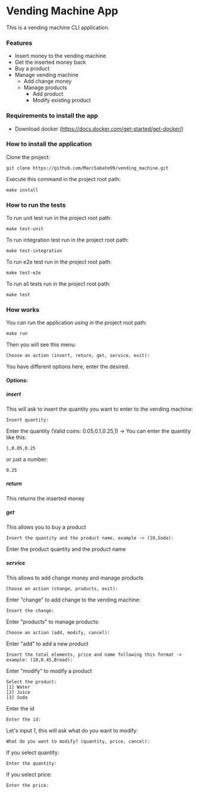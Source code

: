 # Vending Machine App
This is a vending machine CLI application.
### Features
* Insert money to the vending machine
* Get the inserted money back
* Buy a product
* Manage vending machine
  * Add change money
  * Manage products
    * Add product
    * Modify existing product
### Requirements to install the app
* Download docker (https://docs.docker.com/get-started/get-docker/)

### How to install the application
Clone the project:
```
git clone https://github.com/MarcSabate99/vending_machine.git
```
Execute this command in the project root path:
```
make install
```
### How to run the tests
To run unit test run in the project root path:
```
make test-unit
```
To run integration test run in the project root path:
```
make test-integration
```
To run e2e test run in the project root path:
```
make test-e2e
```
To run all tests run in the project root path:
```
make test
```

### How works
You can run the application using in the project root path:
```
make run
```
Then you will see this menu:
```
Choose an action (insert, return, get, service, exit):
```
You have different options here, enter the desired.
#### Options:
##### insert
This will ask to insert the quantity you want to enter to the vending machine:
```
Insert quantity:
```
Enter the quantity (Valid coins: 0.05,0.1,0.25,1) -> You can enter the quantity like this:
```
1,0.05,0.25
```
or just a number:
```
0.25
```
##### return
This returns the inserted money
##### get
This allows you to buy a product
```
Insert the quantity and the product name, example -> (10,Soda):
```
Enter the product quantity and the product name

##### service
This allows to add change money and manage products
```
Choose an action (change, products, exit):
```
Enter "change" to add change to the vending machine:
```
Insert the change:
```
Enter "products" to manage products:
```
Choose an action (add, modify, cancel):
```
Enter "add" to add a new product
```
Insert the total elements, price and name following this format -> example: (10,0.45,Bread):
```
Enter "modify" to modify a product
```
Select the product: 
[1] Water
[2] Juice
[3] Soda
```
Enter the id
```
Enter the id:
```
Let's input 1, this will ask what do you want to modify:
```
What do you want to modify? (quantity, price, cancel):
```
If you select quantity:
```
Enter the quantity:
```
If you select price:
```
Enter the price:
```


